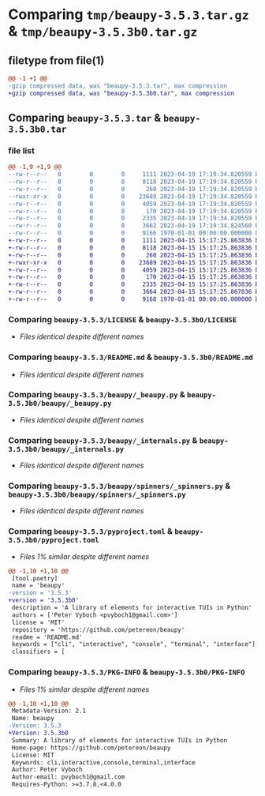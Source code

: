 # Comparing `tmp/beaupy-3.5.3.tar.gz` & `tmp/beaupy-3.5.3b0.tar.gz`

## filetype from file(1)

```diff
@@ -1 +1 @@
-gzip compressed data, was "beaupy-3.5.3.tar", max compression
+gzip compressed data, was "beaupy-3.5.3b0.tar", max compression
```

## Comparing `beaupy-3.5.3.tar` & `beaupy-3.5.3b0.tar`

### file list

```diff
@@ -1,9 +1,9 @@
--rw-r--r--   0        0        0     1111 2023-04-19 17:19:34.820559 beaupy-3.5.3/LICENSE
--rw-r--r--   0        0        0     8118 2023-04-19 17:19:34.820559 beaupy-3.5.3/README.md
--rw-r--r--   0        0        0      260 2023-04-19 17:19:34.820559 beaupy-3.5.3/beaupy/__init__.py
--rwxr-xr-x   0        0        0    23689 2023-04-19 17:19:34.820559 beaupy-3.5.3/beaupy/_beaupy.py
--rw-r--r--   0        0        0     4059 2023-04-19 17:19:34.820559 beaupy-3.5.3/beaupy/_internals.py
--rw-r--r--   0        0        0      170 2023-04-19 17:19:34.820559 beaupy-3.5.3/beaupy/spinners/__init__.py
--rw-r--r--   0        0        0     2335 2023-04-19 17:19:34.820559 beaupy-3.5.3/beaupy/spinners/_spinners.py
--rw-r--r--   0        0        0     3662 2023-04-19 17:19:34.824560 beaupy-3.5.3/pyproject.toml
--rw-r--r--   0        0        0     9166 1970-01-01 00:00:00.000000 beaupy-3.5.3/PKG-INFO
+-rw-r--r--   0        0        0     1111 2023-04-15 15:17:25.863836 beaupy-3.5.3b0/LICENSE
+-rw-r--r--   0        0        0     8118 2023-04-15 15:17:25.863836 beaupy-3.5.3b0/README.md
+-rw-r--r--   0        0        0      260 2023-04-15 15:17:25.863836 beaupy-3.5.3b0/beaupy/__init__.py
+-rwxr-xr-x   0        0        0    23689 2023-04-15 15:17:25.863836 beaupy-3.5.3b0/beaupy/_beaupy.py
+-rw-r--r--   0        0        0     4059 2023-04-15 15:17:25.863836 beaupy-3.5.3b0/beaupy/_internals.py
+-rw-r--r--   0        0        0      170 2023-04-15 15:17:25.863836 beaupy-3.5.3b0/beaupy/spinners/__init__.py
+-rw-r--r--   0        0        0     2335 2023-04-15 15:17:25.863836 beaupy-3.5.3b0/beaupy/spinners/_spinners.py
+-rw-r--r--   0        0        0     3664 2023-04-15 15:17:25.867836 beaupy-3.5.3b0/pyproject.toml
+-rw-r--r--   0        0        0     9168 1970-01-01 00:00:00.000000 beaupy-3.5.3b0/PKG-INFO
```

### Comparing `beaupy-3.5.3/LICENSE` & `beaupy-3.5.3b0/LICENSE`

 * *Files identical despite different names*

### Comparing `beaupy-3.5.3/README.md` & `beaupy-3.5.3b0/README.md`

 * *Files identical despite different names*

### Comparing `beaupy-3.5.3/beaupy/_beaupy.py` & `beaupy-3.5.3b0/beaupy/_beaupy.py`

 * *Files identical despite different names*

### Comparing `beaupy-3.5.3/beaupy/_internals.py` & `beaupy-3.5.3b0/beaupy/_internals.py`

 * *Files identical despite different names*

### Comparing `beaupy-3.5.3/beaupy/spinners/_spinners.py` & `beaupy-3.5.3b0/beaupy/spinners/_spinners.py`

 * *Files identical despite different names*

### Comparing `beaupy-3.5.3/pyproject.toml` & `beaupy-3.5.3b0/pyproject.toml`

 * *Files 1% similar despite different names*

```diff
@@ -1,10 +1,10 @@
 [tool.poetry]
 name = 'beaupy'
-version = '3.5.3'
+version = '3.5.3b0'
 description = 'A library of elements for interactive TUIs in Python'
 authors = ['Peter Vyboch <pvyboch1@gmail.com>']
 license = 'MIT'
 repository = 'https://github.com/petereon/beaupy'
 readme = 'README.md'
 keywords = ["cli", "interactive", "console", "terminal", "interface"]
 classifiers = [
```

### Comparing `beaupy-3.5.3/PKG-INFO` & `beaupy-3.5.3b0/PKG-INFO`

 * *Files 1% similar despite different names*

```diff
@@ -1,10 +1,10 @@
 Metadata-Version: 2.1
 Name: beaupy
-Version: 3.5.3
+Version: 3.5.3b0
 Summary: A library of elements for interactive TUIs in Python
 Home-page: https://github.com/petereon/beaupy
 License: MIT
 Keywords: cli,interactive,console,terminal,interface
 Author: Peter Vyboch
 Author-email: pvyboch1@gmail.com
 Requires-Python: >=3.7.8,<4.0.0
```

